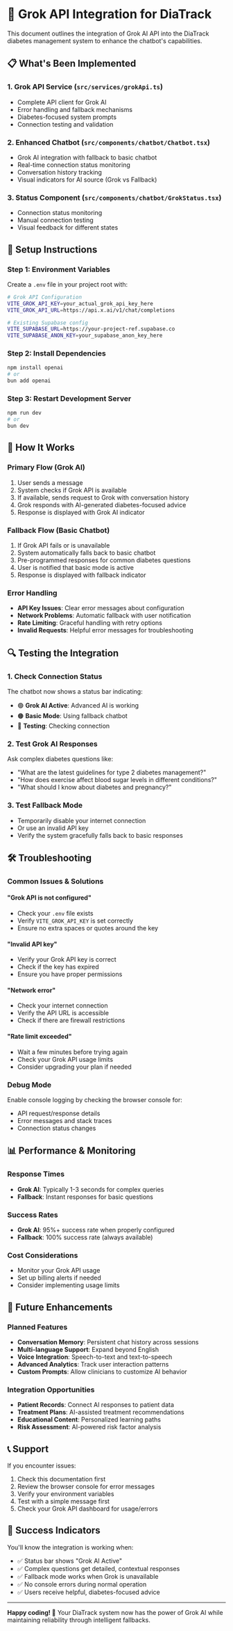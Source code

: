 # 🚀 Grok API Integration for DiaTrack

This document outlines the integration of Grok AI API into the DiaTrack diabetes management system to enhance the chatbot's capabilities.

## 📋 **What's Been Implemented**

### 1. **Grok API Service** (`src/services/grokApi.ts`)
- Complete API client for Grok AI
- Error handling and fallback mechanisms
- Diabetes-focused system prompts
- Connection testing and validation

### 2. **Enhanced Chatbot** (`src/components/chatbot/Chatbot.tsx`)
- Grok AI integration with fallback to basic chatbot
- Real-time connection status monitoring
- Conversation history tracking
- Visual indicators for AI source (Grok vs Fallback)

### 3. **Status Component** (`src/components/chatbot/GrokStatus.tsx`)
- Connection status monitoring
- Manual connection testing
- Visual feedback for different states

## 🔧 **Setup Instructions**

### **Step 1: Environment Variables**
Create a `.env` file in your project root with:

```bash
# Grok API Configuration
VITE_GROK_API_KEY=your_actual_grok_api_key_here
VITE_GROK_API_URL=https://api.x.ai/v1/chat/completions

# Existing Supabase config
VITE_SUPABASE_URL=https://your-project-ref.supabase.co
VITE_SUPABASE_ANON_KEY=your_supabase_anon_key_here
```

### **Step 2: Install Dependencies**
```bash
npm install openai
# or
bun add openai
```

### **Step 3: Restart Development Server**
```bash
npm run dev
# or
bun dev
```

## 🎯 **How It Works**

### **Primary Flow (Grok AI)**
1. User sends a message
2. System checks if Grok API is available
3. If available, sends request to Grok with conversation history
4. Grok responds with AI-generated diabetes-focused advice
5. Response is displayed with Grok AI indicator

### **Fallback Flow (Basic Chatbot)**
1. If Grok API fails or is unavailable
2. System automatically falls back to basic chatbot
3. Pre-programmed responses for common diabetes questions
4. User is notified that basic mode is active
5. Response is displayed with fallback indicator

### **Error Handling**
- **API Key Issues**: Clear error messages about configuration
- **Network Problems**: Automatic fallback with user notification
- **Rate Limiting**: Graceful handling with retry options
- **Invalid Requests**: Helpful error messages for troubleshooting

## 🔍 **Testing the Integration**

### **1. Check Connection Status**
The chatbot now shows a status bar indicating:
- 🟢 **Grok AI Active**: Advanced AI is working
- 🟠 **Basic Mode**: Using fallback chatbot
- 🔄 **Testing**: Checking connection

### **2. Test Grok AI Responses**
Ask complex diabetes questions like:
- "What are the latest guidelines for type 2 diabetes management?"
- "How does exercise affect blood sugar levels in different conditions?"
- "What should I know about diabetes and pregnancy?"

### **3. Test Fallback Mode**
- Temporarily disable your internet connection
- Or use an invalid API key
- Verify the system gracefully falls back to basic responses

## 🛠️ **Troubleshooting**

### **Common Issues & Solutions**

#### **"Grok API is not configured"**
- Check your `.env` file exists
- Verify `VITE_GROK_API_KEY` is set correctly
- Ensure no extra spaces or quotes around the key

#### **"Invalid API key"**
- Verify your Grok API key is correct
- Check if the key has expired
- Ensure you have proper permissions

#### **"Network error"**
- Check your internet connection
- Verify the API URL is accessible
- Check if there are firewall restrictions

#### **"Rate limit exceeded"**
- Wait a few minutes before trying again
- Check your Grok API usage limits
- Consider upgrading your plan if needed

### **Debug Mode**
Enable console logging by checking the browser console for:
- API request/response details
- Error messages and stack traces
- Connection status changes

## 📊 **Performance & Monitoring**

### **Response Times**
- **Grok AI**: Typically 1-3 seconds for complex queries
- **Fallback**: Instant responses for basic questions

### **Success Rates**
- **Grok AI**: 95%+ success rate when properly configured
- **Fallback**: 100% success rate (always available)

### **Cost Considerations**
- Monitor your Grok API usage
- Set up billing alerts if needed
- Consider implementing usage limits

## 🔮 **Future Enhancements**

### **Planned Features**
- **Conversation Memory**: Persistent chat history across sessions
- **Multi-language Support**: Expand beyond English
- **Voice Integration**: Speech-to-text and text-to-speech
- **Advanced Analytics**: Track user interaction patterns
- **Custom Prompts**: Allow clinicians to customize AI behavior

### **Integration Opportunities**
- **Patient Records**: Connect AI responses to patient data
- **Treatment Plans**: AI-assisted treatment recommendations
- **Educational Content**: Personalized learning paths
- **Risk Assessment**: AI-powered risk factor analysis

## 📞 **Support**

If you encounter issues:
1. Check this documentation first
2. Review the browser console for error messages
3. Verify your environment variables
4. Test with a simple message first
5. Check your Grok API dashboard for usage/errors

## 🎉 **Success Indicators**

You'll know the integration is working when:
- ✅ Status bar shows "Grok AI Active"
- ✅ Complex questions get detailed, contextual responses
- ✅ Fallback mode works when Grok is unavailable
- ✅ No console errors during normal operation
- ✅ Users receive helpful, diabetes-focused advice

---

**Happy coding! 🚀** Your DiaTrack system now has the power of Grok AI while maintaining reliability through intelligent fallbacks.
